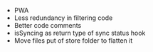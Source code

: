 - PWA
- Less redundancy in filtering code
- Better code comments
- isSyncing as return type of sync status hook
- Move files put of store folder to flatten it